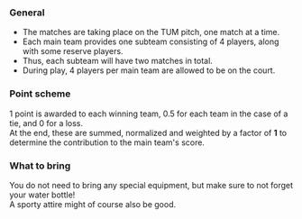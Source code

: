 ### General

- The matches are taking place on the TUM pitch, one match at a time.
- Each main team provides one subteam consisting of 4 players, along with some reserve players.
- Thus, each subteam will have two matches in total.
- During play, 4 players per main team are allowed to be on the court.

### Point scheme

1 point is awarded to each winning team, 0.5 for each team in the case of a tie, and 0 for a loss.\
At the end, these are summed, normalized and weighted by a factor of **1** to determine the contribution to the main team's score.

### What to bring

You do not need to bring any special equipment, but make sure to not forget your water bottle!\
A sporty attire might of course also be good.
